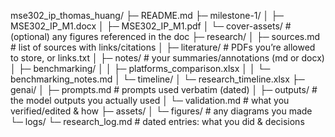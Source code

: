 mse302_ip_thomas_huang/
├─ README.md
├─ milestone-1/
│  ├─ MSE302_IP_M1.docx
│  ├─ MSE302_IP_M1.pdf
│  └─ cover-assets/            # (optional) any figures referenced in the doc
├─ research/
│  ├─ sources.md               # list of sources with links/citations
│  ├─ literature/              # PDFs you’re allowed to store, or links.txt
│  ├─ notes/                   # your summaries/annotations (md or docx)
│  ├─ benchmarking/
│  │  ├─ platforms_comparison.xlsx
│  │  └─ benchmarking_notes.md
│  └─ timeline/
│     └─ research_timeline.xlsx
├─ genai/
│  ├─ prompts.md               # prompts used verbatim (dated)
│  ├─ outputs/                 # the model outputs you actually used
│  └─ validation.md            # what you verified/edited & how
├─ assets/
│  └─ figures/                 # any diagrams you made
└─ logs/
   └─ research_log.md          # dated entries: what you did & decisions
